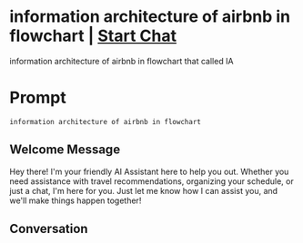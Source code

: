 

# information architecture of airbnb in flowchart | [Start Chat](https://gptcall.net/chat.html?data=%7B%22contact%22%3A%7B%22id%22%3A%22CojPXs4BR33UYAyOClwe9%22%2C%22flow%22%3Atrue%7D%7D)
information architecture of airbnb in flowchart that called IA



# Prompt

```
information architecture of airbnb in flowchart

```

## Welcome Message
Hey there! I'm your friendly AI Assistant here to help you out. Whether you need assistance with travel recommendations, organizing your schedule, or just a chat, I'm here for you. Just let me know how I can assist you, and we'll make things happen together!

## Conversation



